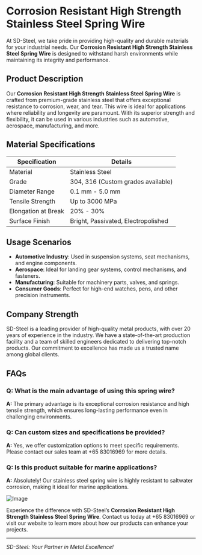 # Corrosion Resistant High Strength Stainless Steel Spring Wire

At SD-Steel, we take pride in providing high-quality and durable materials for your industrial needs. Our **Corrosion Resistant High Strength Stainless Steel Spring Wire** is designed to withstand harsh environments while maintaining its integrity and performance.

## Product Description

Our **Corrosion Resistant High Strength Stainless Steel Spring Wire** is crafted from premium-grade stainless steel that offers exceptional resistance to corrosion, wear, and tear. This wire is ideal for applications where reliability and longevity are paramount. With its superior strength and flexibility, it can be used in various industries such as automotive, aerospace, manufacturing, and more.

## Material Specifications

| Specification        | Details                                |
|----------------------|----------------------------------------|
| Material             | Stainless Steel                        |
| Grade                | 304, 316 (Custom grades available)     |
| Diameter Range       | 0.1 mm - 5.0 mm                        |
| Tensile Strength     | Up to 3000 MPa                         |
| Elongation at Break  | 20% - 30%                              |
| Surface Finish       | Bright, Passivated, Electropolished    |

## Usage Scenarios

- **Automotive Industry**: Used in suspension systems, seat mechanisms, and engine components.
- **Aerospace**: Ideal for landing gear systems, control mechanisms, and fasteners.
- **Manufacturing**: Suitable for machinery parts, valves, and springs.
- **Consumer Goods**: Perfect for high-end watches, pens, and other precision instruments.

## Company Strength

SD-Steel is a leading provider of high-quality metal products, with over 20 years of experience in the industry. We have a state-of-the-art production facility and a team of skilled engineers dedicated to delivering top-notch products. Our commitment to excellence has made us a trusted name among global clients.

## FAQs

### Q: What is the main advantage of using this spring wire?
**A:** The primary advantage is its exceptional corrosion resistance and high tensile strength, which ensures long-lasting performance even in challenging environments.

### Q: Can custom sizes and specifications be provided?
**A:** Yes, we offer customization options to meet specific requirements. Please contact our sales team at +65 83016969 for more details.

### Q: Is this product suitable for marine applications?
**A:** Absolutely! Our stainless steel spring wire is highly resistant to saltwater corrosion, making it ideal for marine applications.

![Image](https://github.com/user-attachments/assets/2567258e-e124-4816-932d-1809bd27ef0b)

Experience the difference with SD-Steel’s **Corrosion Resistant High Strength Stainless Steel Spring Wire**. Contact us today at +65 83016969 or visit our website to learn more about how our products can enhance your projects.

---

*SD-Steel: Your Partner in Metal Excellence!*